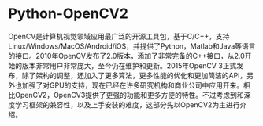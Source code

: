 # Python-OpenCV2
OpenCV是计算机视觉领域应用最广泛的开源工具包，基于C/C++，支持Linux/Windows/MacOS/Android/iOS，并提供了Python，Matlab和Java等语言的接口。2010年OpenCV发布了2.0版本，添加了非常完备的C++接口，从2.0开始的版本非常用户非常庞大，至今仍在维护和更新。2015年OpenCV 3正式发布，除了架构的调整，还加入了更多算法，更多性能的优化和更加简洁的API，另外也加强了对GPU的支持，现在已经在许多研究机构和商业公司中应用开来。相比OpenCV2，OpenCV3提供了更强的功能和更多方便的特性。不过考虑到和深度学习框架的兼容性，以及上手安装的难度，这部分先以OpenCV2为主进行介绍。
